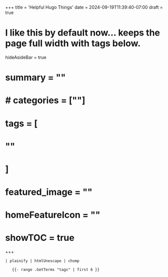 +++
title = 'Helpful Hugo Things'
date = 2024-09-19T11:39:40-07:00
draft = true
# I like this by default now... keeps the page full width with tags below.
hideAsideBar = true
# summary = ""
# # categories = [""]
# tags = [
  # ""
  # ]
# featured_image = ""
# homeFeatureIcon = ""
# showTOC = true
+++

``` | plainify | htmlUnescape | chomp ```

```
   {{- range .GetTerms "tags" | first 6 }}
```
<!--more-->